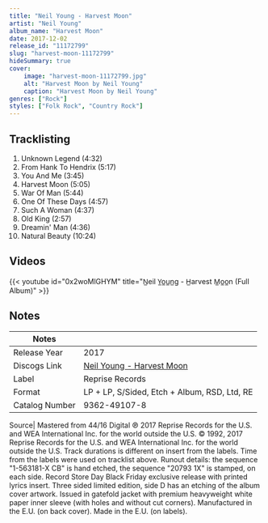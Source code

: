 ```yaml
---
title: "Neil Young - Harvest Moon"
artist: "Neil Young"
album_name: "Harvest Moon"
date: 2017-12-02
release_id: "11172799"
slug: "harvest-moon-11172799"
hideSummary: true
cover:
    image: "harvest-moon-11172799.jpg"
    alt: "Harvest Moon by Neil Young"
    caption: "Harvest Moon by Neil Young"
genres: ["Rock"]
styles: ["Folk Rock", "Country Rock"]
---
```

## Tracklisting
1. Unknown Legend (4:32)
2. From Hank To Hendrix (5:17)
3. You And Me (3:45)
4. Harvest Moon (5:05)
5. War Of Man (5:44)
6. One Of These Days (4:57)
7. Such A Woman (4:37)
8. Old King (2:57)
9. Dreamin' Man (4:36)
10. Natural Beauty (10:24)

## Videos
{{< youtube id="0x2woMlGHYM" title="N̲eil Y̲o̲u̲n̲g - H̲arvest M̲o̲o̲n (Full Album)" >}}

## Notes
| Notes          |             |
| ---------------| ----------- |
| Release Year   | 2017 |
| Discogs Link   | [Neil Young - Harvest Moon](https://www.discogs.com/release/11172799-Neil-Young-Harvest-Moon) |
| Label          | Reprise Records |
| Format         | LP + LP, S/Sided, Etch + Album, RSD, Ltd, RE |
| Catalog Number | 9362-49107-8 |

Source| Mastered from 44/16 Digital ℗ 2017 Reprise Records for the U.S. and WEA International Inc. for the world outside the U.S. © 1992, 2017 Reprise Records for the U.S. and WEA International Inc. for the world outside the U.S.  Track durations is different on insert from the labels. Time from the labels were used on tracklist above.  Runout details: the sequence "1-563181-X CB" is hand etched, the sequence "20793 1X" is stamped, on each side.  Record Store Day Black Friday exclusive release with printed lyrics insert. Three sided limited edition, side D has an etching of the album cover artwork. Issued in gatefold jacket with premium heavyweight white paper inner sleeve (with holes and without cut corners).  Manufactured in the E.U. (on back cover). Made in the E.U. (on labels).
